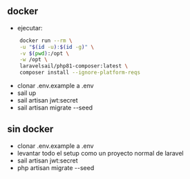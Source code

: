 ## docker

- ejecutar:
```bash
    docker run --rm \
    -u "$(id -u):$(id -g)" \
    -v $(pwd):/opt \
    -w /opt \
    laravelsail/php81-composer:latest \
    composer install --ignore-platform-reqs
```
- clonar .env.example a .env
- sail up
- sail artisan jwt:secret
- sail artisan  migrate --seed

## sin docker

- clonar .env.example a .env
- levantar todo el setup como un proyecto normal de laravel
- sail artisan jwt:secret
- php artisan  migrate --seed
